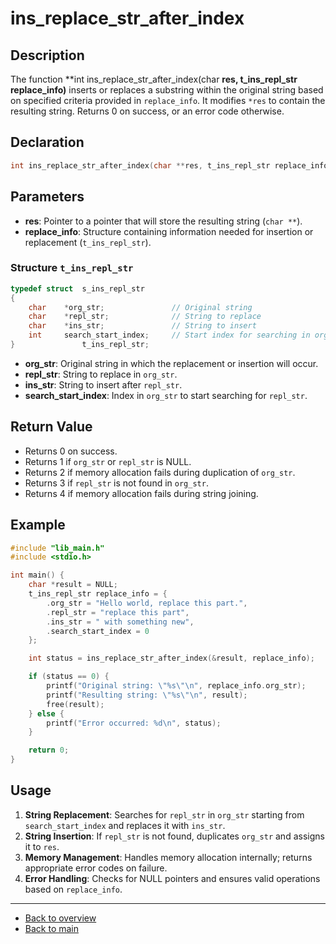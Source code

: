 # ins_replace_str_after_index

## Description

The function **int ins_replace_str_after_index(char **res, t_ins_repl_str replace_info)** inserts or replaces a substring within the original string based on specified criteria provided in `replace_info`. It modifies `*res` to contain the resulting string. Returns 0 on success, or an error code otherwise.

## Declaration

```c
int ins_replace_str_after_index(char **res, t_ins_repl_str replace_info);
```

## Parameters

- **res**: Pointer to a pointer that will store the resulting string (`char **`).
- **replace_info**: Structure containing information needed for insertion or replacement (`t_ins_repl_str`).

### Structure `t_ins_repl_str`

```c
typedef struct	s_ins_repl_str
{
	char	*org_str;               // Original string
	char	*repl_str;              // String to replace
	char	*ins_str;               // String to insert
	int		search_start_index;     // Start index for searching in org_str
}				t_ins_repl_str;
```

- **org_str**: Original string in which the replacement or insertion will occur.
- **repl_str**: String to replace in `org_str`.
- **ins_str**: String to insert after `repl_str`.
- **search_start_index**: Index in `org_str` to start searching for `repl_str`.

## Return Value

- Returns 0 on success.
- Returns 1 if `org_str` or `repl_str` is NULL.
- Returns 2 if memory allocation fails during duplication of `org_str`.
- Returns 3 if `repl_str` is not found in `org_str`.
- Returns 4 if memory allocation fails during string joining.

## Example

```c
#include "lib_main.h"
#include <stdio.h>

int main() {
    char *result = NULL;
    t_ins_repl_str replace_info = {
        .org_str = "Hello world, replace this part.",
        .repl_str = "replace this part",
        .ins_str = " with something new",
        .search_start_index = 0
    };

    int status = ins_replace_str_after_index(&result, replace_info);

    if (status == 0) {
        printf("Original string: \"%s\"\n", replace_info.org_str);
        printf("Resulting string: \"%s\"\n", result);
        free(result);
    } else {
        printf("Error occurred: %d\n", status);
    }

    return 0;
}
```

## Usage

1. **String Replacement**: Searches for `repl_str` in `org_str` starting from `search_start_index` and replaces it with `ins_str`.
2. **String Insertion**: If `repl_str` is not found, duplicates `org_str` and assigns it to `res`.
3. **Memory Management**: Handles memory allocation internally; returns appropriate error codes on failure.
4. **Error Handling**: Checks for NULL pointers and ensures valid operations based on `replace_info`.

---

- [Back to overview](../Overview_about_function.md)
- [Back to main](/)
